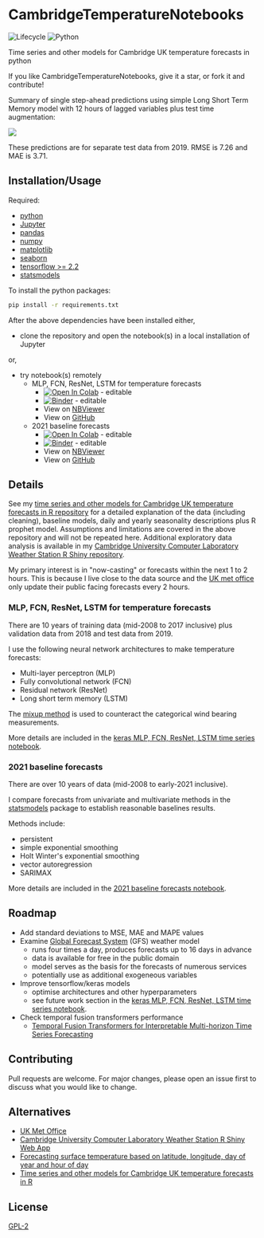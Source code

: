 # CambridgeTemperatureNotebooks

![Lifecycle
](https://img.shields.io/badge/lifecycle-experimental-orange.svg?style=flat)
![Python
](https://img.shields.io/badge/Python-blue.svg?style=flat)

Time series and other models for Cambridge UK temperature forecasts in python

If you like CambridgeTemperatureNotebooks, give it a star, or fork it and
contribute!

Summary of single step-ahead predictions using simple Long Short Term Memory
model with 12 hours of lagged variables plus test time augmentation:

![](https://github.com/makeyourownmaker/CambridgeTemperatureNotebooks/blob/main/figures/LSTM_24lags_1stepahead_TTA.01.png)

These predictions are for separate test data from 2019.
RMSE is 7.26 and MAE is 3.71.


## Installation/Usage

Required:
 * [python](https://www.python.org/)
 * [Jupyter](https://jupyter.org/)
 * [pandas](https://pandas.pydata.org/)
 * [numpy](http://numpy.org/)
 * [matplotlib](http://matplotlib.org/)
 * [seaborn](https://seaborn.pydata.org/)
 * [tensorflow >= 2.2](tensorflow.org)
 * [statsmodels](https://www.statsmodels.org/stable/index.html)

To install the python packages:
```sh
pip install -r requirements.txt
```

After the above dependencies have been installed either,
 * clone the repository and open the notebook(s) in a local installation of Jupyter

or,
 * try notebook(s) remotely
   * MLP, FCN, ResNet, LSTM for temperature forecasts
     * [![Open In Colab](https://colab.research.google.com/assets/colab-badge.svg)](https://colab.research.google.com/github/makeyourownmaker/CambridgeTemperatureNotebooks/blob/main/notebooks/keras_mlp_fcn_resnet_time_series.ipynb) - editable
     * [![Binder](https://binder.pangeo.io/badge_logo.svg)](https://mybinder.org/v2/gh/makeyourownmaker/CambridgeTemperatureNotebooks/main?filepath=notebooks%2Fkeras_mlp_fcn_resnet_time_series.ipynb) - editable
     * View on [NBViewer](https://nbviewer.jupyter.org/github/makeyourownmaker/CambridgeTemperatureNotebooks/blob/main/notebooks/keras_mlp_fcn_resnet_time_series.ipynb)
     * View on [GitHub](https://github.com/makeyourownmaker/CambridgeTemperatureNotebooks/blob/main/notebooks/keras_mlp_fcn_resnet_time_series.ipynb)
   * 2021 baseline forecasts
     * [![Open In Colab](https://colab.research.google.com/assets/colab-badge.svg)](https://colab.research.google.com/github/makeyourownmaker/CambridgeTemperatureNotebooks/blob/main/notebooks/cammet_baselines_2021.ipynb) - editable
     * [![Binder](https://binder.pangeo.io/badge_logo.svg)](https://mybinder.org/v2/gh/makeyourownmaker/CambridgeTemperatureNotebooks/main?filepath=notebooks%2Fcammet_baselines_2021.ipynb) - editable
     * View on [NBViewer](https://nbviewer.jupyter.org/github/makeyourownmaker/CambridgeTemperatureNotebooks/blob/main/notebooks/cammet_baselines_2021.ipynb)
     * View on [GitHub](https://github.com/makeyourownmaker/CambridgeTemperatureNotebooks/blob/main/notebooks/cammet_baselines_2021.ipynb)


## Details

See my
[time series and other models for Cambridge UK temperature forecasts in R repository](https://github.com/makeyourownmaker/CambridgeTemperatureModel)
for a detailed explanation of the data (including cleaning), baseline models, 
daily and yearly seasonality descriptions plus R prophet model.  Assumptions
and limitations are covered in the above repository and will not be repeated
here.  Additional exploratory data analysis is available in my
[Cambridge University Computer Laboratory Weather Station R Shiny repository](https://github.com/makeyourownmaker/ComLabWeatherShiny).

My primary interest is in "now-casting" or forecasts within the 
next 1 to 2 hours.  This is because I live close to the data source and 
the [UK met office](https://www.metoffice.gov.uk/) only update their public 
facing forecasts every 2 hours.

### MLP, FCN, ResNet, LSTM for temperature forecasts

There are 10 years of training data (mid-2008 to 2017 inclusive) plus
validation data from 2018 and test data from 2019.

I use the following neural network architectures to make temperature forecasts:
 * Multi-layer perceptron (MLP)
 * Fully convolutional network (FCN)
 * Residual network (ResNet)
 * Long short term memory (LSTM)

The [mixup method](https://arxiv.org/abs/1710.09412)
is used to counteract the categorical wind bearing measurements.

More details are included in the
[keras MLP, FCN, ResNet, LSTM time series notebook](https://github.com/makeyourownmaker/CambridgeTemperatureNotebooks/blob/main/notebooks/keras_mlp_fcn_resnet_time_series.ipynb).

### 2021 baseline forecasts

There are over 10 years of data (mid-2008 to early-2021 inclusive).

I compare forecasts from univariate and multivariate methods in the
[statsmodels](https://www.statsmodels.org/stable/index.html) package
to establish reasonable baselines results.

Methods include:
 * persistent
 * simple exponential smoothing
 * Holt Winter's exponential smoothing
 * vector autoregression
 * SARIMAX

More details are included in the
[2021 baseline forecasts notebook](https://github.com/makeyourownmaker/CambridgeTemperatureNotebooks/blob/main/notebooks/cammet_baselines_2021.ipynb).


## Roadmap

 * Add standard deviations to MSE, MAE and MAPE values
 * Examine [Global Forecast System](https://www.ncdc.noaa.gov/data-access/model-data/model-datasets/global-forcast-system-gfs) (GFS) weather model
   * runs four times a day, produces forecasts up to 16 days in advance
   * data is available for free in the public domain
   * model serves as the basis for the forecasts of numerous services
   * potentially use as additional exogeneous variables
 * Improve tensorflow/keras models
   * optimise architectures and other hyperparameters
   * see future work section in the [keras MLP, FCN, ResNet, LSTM time series notebook](https://github.com/makeyourownmaker/CambridgeTemperatureNotebooks/blob/main/notebooks/keras_mlp_fcn_resnet_time_series.ipynb).
 * Check temporal fusion transformers performance
   * [Temporal Fusion Transformers for Interpretable Multi-horizon Time Series Forecasting](https://arxiv.org/abs/1912.09363)


## Contributing

Pull requests are welcome.  For major changes, please open an issue first to discuss what you would like to change.


## Alternatives

* [UK Met Office](https://metoffice.gov.uk/)
* [Cambridge University Computer Laboratory Weather Station R Shiny Web App](https://github.com/makeyourownmaker/ComLabWeatherShiny)
* [Forecasting surface temperature based on latitude, longitude, day of year and hour of day](https://github.com/makeyourownmaker/ParametricWeatherModel)
* [Time series and other models for Cambridge UK temperature forecasts in R](https://github.com/makeyourownmaker/CambridgeTemperatureModel)


## License

[GPL-2](https://www.gnu.org/licenses/old-licenses/gpl-2.0.en.html)
